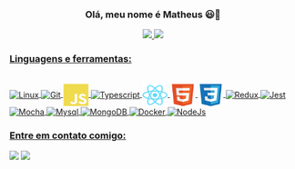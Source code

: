 <div align="center">
  <h3>Olá, meu nome é Matheus 😃👋</h3>
</div>

<div align="center">
  <a href="https://github.com/yMaatheus">
  <img height="160rem" src="https://github-readme-stats.vercel.app/api?username=yMaatheus&show_icons=true&theme=dark&include_all_commits=true&count_private=true"/>
  <img height="160rem" src="https://github-readme-stats.vercel.app/api/top-langs/?username=yMaatheus&layout=compact&langs_count=10&theme=dark"/>
</div>

### Linguagens e ferramentas:

<br>

<div style="display: inline_block">
  <img align="center" alt="Linux" height="45" width="45" src="https://cdn.jsdelivr.net/gh/devicons/devicon/icons/linux/linux-original.svg">
  <img align="center" alt="Git" height="45" width="45" src="https://cdn.jsdelivr.net/gh/devicons/devicon/icons/git/git-original-wordmark.svg">
  <img align="center" alt="Js" height="40" width="45" src="https://raw.githubusercontent.com/devicons/devicon/master/icons/javascript/javascript-plain.svg">
  <img align="center" alt="Typescript" height="40" width="40" src="https://cdn.jsdelivr.net/gh/devicons/devicon/icons/typescript/typescript-original.svg">
  <img align="center" alt="React" height="40" width="45" src="https://raw.githubusercontent.com/devicons/devicon/master/icons/react/react-original.svg">
  <img align="center" alt="HTML" height="40" width="45" src="https://raw.githubusercontent.com/devicons/devicon/master/icons/html5/html5-original.svg">
  <img align="center" alt="CSS" height="40" width="45" src="https://raw.githubusercontent.com/devicons/devicon/master/icons/css3/css3-original.svg">
  <img align="center" alt="Redux" height="45" width="45" src="https://cdn.jsdelivr.net/gh/devicons/devicon/icons/redux/redux-original.svg">
  <img align="center" alt="Jest" height="45" width="45" src="https://cdn.jsdelivr.net/gh/devicons/devicon/icons/jest/jest-plain.svg">
  <img align="center" alt="Mocha" height="45" width="45" src="https://cdn.jsdelivr.net/gh/devicons/devicon/icons/mocha/mocha-plain.svg">
  <img align="center" alt="Mysql" height="45" width="45" src="https://cdn.jsdelivr.net/gh/devicons/devicon/icons/mysql/mysql-original-wordmark.svg">
  <img align="center" alt="MongoDB" height="45" width="45" src="https://cdn.jsdelivr.net/gh/devicons/devicon/icons/mongodb/mongodb-original-wordmark.svg">
  <img align="center" alt="Docker" height="45" width="45" src="https://cdn.jsdelivr.net/gh/devicons/devicon/icons/docker/docker-original-wordmark.svg">
  <img align="center" alt="NodeJs" height="45" width="45" src="https://cdn.jsdelivr.net/gh/devicons/devicon/icons/nodejs/nodejs-original-wordmark.svg">
</div>

### Entre em contato comigo:

<div>
  <a href = "mailto:profissional.ymatheus@gmail.com"><img src="https://img.shields.io/badge/Gmail-D14836?style=for-the-badge&logo=gmail&logoColor=white" target="_blank"></a>
  <a href="https://www.linkedin.com/in/ymaatheus" target="_blank"><img src="https://img.shields.io/badge/LinkedIn-0077B5?style=for-the-badge&logo=linkedin&logoColor=white" target="_blank"></a> 
</div>
